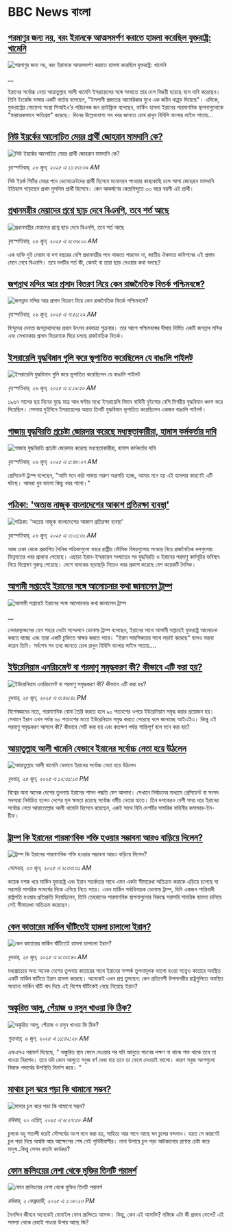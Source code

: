 # BBC News বাংলা## [পরমাণুর জন্য নয়, বরং ইরানকে আত্মসমর্পণ করাতে হামলা করেছিল যুক্তরাষ্ট্র: খামেনি](https://www.bbc.co.uk/bengali/live/cy8g7lvnw94t?at_campaign=githubrss)![পরমাণুর জন্য নয়, বরং ইরানকে আত্মসমর্পণ করাতে হামলা করেছিল যুক্তরাষ্ট্র: খামেনি](https://ichef.bbci.co.uk/ace/standard/240/cpsprodpb/aa88/live/cc943c80-527a-11f0-b4be-8f7caf53b80c.jpg)__ইরানের সর্বোচ্চ নেতা আয়াতুল্লাহ আলী খামেনি ইসরায়েলের সঙ্গে সংঘাতে তার দেশ বিজয়ী হয়েছে বলে দাবি করেছেন। তিনি ইংরেজি ভাষার একটি বার্তায় বলেছেন, "ইসলামী প্রজাতন্ত্র আমেরিকার মুখে এক কঠিন থাপ্পড় দিয়েছে"। এদিকে, যুক্তরাষ্ট্রের গোয়েন্দা সংস্থা সিআইএ’র পরিচালক জন র‍্যাটক্লিফ বলেছেন, মার্কিন হামলা ইরানের পারমাণবিক স্থাপনাগুলোকে "মারাত্মকভাবে ক্ষতিগ্রস্ত" করেছে। দিনের উল্লেখযোগ্য সব খবর জানতে চোখ রাখুন বিবিসি বাংলার লাইভ পাতায়...## [নিউ ইয়র্কের আলোচিত মেয়র প্রার্থী জোহরান মামদানি কে? ](https://www.bbc.com/bengali/articles/c5y9mz35vjqo?at_campaign=githubrss)![নিউ ইয়র্কের আলোচিত মেয়র প্রার্থী জোহরান মামদানি কে? ](https://ichef.bbci.co.uk/ace/ws/240/cpsprodpb/74aa/live/0e02ee30-5197-11f0-a2ff-17a82c2e8bc4.jpg)_বৃহস্পতিবার, ২৬ জুন, ২০২৫ এ ১১:৫৩:৩৯ AM_নিউ ইয়র্ক সিটির মেয়র পদে ডেমোক্রেটদের প্রার্থী হিসেবে মনোনয়ন পাওয়ার কাছাকাছি চলে আসা জোহরান মামদানি ইতিহাস গড়েছেন প্রথম মুসলিম প্রার্থী হিসেবে। কেন আকর্ষণের কেন্দ্রবিন্দুতে ৩৩ বছর বয়সী এই প্রার্থী।## [প্রধানমন্ত্রীর মেয়াদের প্রশ্নে ছাড় দেবে  বিএনপি, তবে শর্ত আছে](https://www.bbc.com/bengali/articles/c9vry1eykmpo?at_campaign=githubrss)![প্রধানমন্ত্রীর মেয়াদের প্রশ্নে ছাড় দেবে  বিএনপি, তবে শর্ত আছে](https://ichef.bbci.co.uk/ace/ws/240/cpsprodpb/a30c/live/7c933ff0-5258-11f0-b724-053c7095a18e.jpg)_বৃহস্পতিবার, ২৬ জুন, ২০২৫ এ ৬:৩৬:০০ AM_এক ব্যক্তি দুই মেয়াদ বা দশ বছরের বেশি প্রধানমন্ত্রীর পদে থাকতে পারবেন না, জাতীয় ঐকমত্য কমিশনের এই প্রস্তাব মেনে নেবে বিএনপি। তবে দলটির শর্ত কী, কেনই বা তারা ছাড় দেওয়ার কথা বলছে?## [জগন্নাথ মন্দির আর প্রসাদ বিতরণ নিয়ে কেন রাজনৈতিক বিতর্ক পশ্চিমবঙ্গে? ](https://www.bbc.com/bengali/articles/ckgj1zpn25go?at_campaign=githubrss)![জগন্নাথ মন্দির আর প্রসাদ বিতরণ নিয়ে কেন রাজনৈতিক বিতর্ক পশ্চিমবঙ্গে? ](https://ichef.bbci.co.uk/ace/ws/240/cpsprodpb/3644/live/05149930-5251-11f0-a2ff-17a82c2e8bc4.jpg)_বৃহস্পতিবার, ২৬ জুন, ২০২৫ এ ৭:৫১:২৯ AM_হিন্দুদের দেবতা জগন্নাথদেবের প্রধান উৎসব রথযাত্রা শুক্রবার। তার আগে পশ্চিমবঙ্গের দীঘায় নির্মিত একটি জগন্নাথ মন্দির এবং সেখানকার প্রসাদ বিতরণকে ঘিরে চলছে রাজনৈতিক বিতর্ক।## [ইসরায়েলি যুদ্ধবিমান গুলি করে ভূপাতিত করেছিলেন যে বাঙালি পাইলট](https://www.bbc.com/bengali/articles/cx2vgyzvjzlo?at_campaign=githubrss)![ইসরায়েলি যুদ্ধবিমান গুলি করে ভূপাতিত করেছিলেন যে বাঙালি পাইলট](https://ichef.bbci.co.uk/ace/ws/240/cpsprodpb/8474/live/82f77130-51aa-11f0-8485-7bd50fa63665.jpg)_বৃহস্পতিবার, ২৬ জুন, ২০২৫ এ ১:১৯:৫০ AM_১৯৬৭ সালের ছয় দিনের যুদ্ধে মাত্র আধ ঘণ্টার মধ্যে ইসরায়েলি বিমান বাহিনী দুইশোর বেশি মিশরীয় যুদ্ধবিমান ধ্বংস করে দিয়েছিল। সেসময় দুইদিনে ইসরায়েলের অন্তত তিনটি যুদ্ধবিমান ভূপাতিত করেছিলেন একজন বাঙালি পাইলট।## [গাজায় যুদ্ধবিরতি প্রচেষ্টা জোরদার করেছে মধ্যস্থতাকারীরা, হামাস কর্মকর্তার দাবি](https://www.bbc.com/bengali/articles/cpvj4717elyo?at_campaign=githubrss)![গাজায় যুদ্ধবিরতি প্রচেষ্টা জোরদার করেছে মধ্যস্থতাকারীরা, হামাস কর্মকর্তার দাবি](https://ichef.bbci.co.uk/ace/ws/240/cpsprodpb/22ce/live/f2bbfe00-523b-11f0-8485-7bd50fa63665.jpg)_বৃহস্পতিবার, ২৬ জুন, ২০২৫ এ ৫:৪৮:২৭ AM_প্রেসিডেন্ট ট্রাম্প বলেছেন, "আমি মনে করি গাজায় দারুণ অগ্রগতি হচ্ছে, আমার মনে হয় এই হামলার কারণেই এটি ঘটছে। আমরা খুব ভালো কিছু খবর পাবো।"## [পত্রিকা: 'অত্যন্ত নাজুক বাংলাদেশের আকাশ প্রতিরক্ষা ব্যবস্থা'](https://www.bbc.com/bengali/articles/cr5v274p076o?at_campaign=githubrss)![পত্রিকা: 'অত্যন্ত নাজুক বাংলাদেশের আকাশ প্রতিরক্ষা ব্যবস্থা'](https://ichef.bbci.co.uk/ace/ws/240/cpsprodpb/e033/live/54ebd300-5239-11f0-9f3d-2dbbe1ed669c.jpg)_বৃহস্পতিবার, ২৬ জুন, ২০২৫ এ ৩:০১:৩১ AM_আজ ঢাকা থেকে প্রকাশিত দৈনিক পত্রিকাগুলো খবরে রাষ্ট্রীয় মৌলিক বিষয়গুলোয় সংস্কার নিয়ে রাজনৈতিক দলগুলোর ভিন্নমতের খবর প্রাধান্য পেয়েছে। এছাড়া ইরান-ইসরায়েল সংঘাতের পর যুদ্ধবিরতি ও ইরানের পরমাণু কর্মসূচির ভবিষ্যৎ নিয়ে বিশ্লেষণ গুরুত্ব পেয়েছে। দেশে মাদকের ছড়াছড়ি নিয়েও খবর প্রকাশ করেছে বেশ কয়েকটি দৈনিক।## [আগামী সপ্তাহেই ইরানের সঙ্গে আলোচনার কথা জানালেন ট্রাম্প](https://www.bbc.co.uk/bengali/live/c0l41w03g58t?at_campaign=githubrss)![আগামী সপ্তাহেই ইরানের সঙ্গে আলোচনার কথা জানালেন ট্রাম্প](https://ichef.bbci.co.uk/ace/standard/240/cpsprodpb/7b46/live/66a60130-51d3-11f0-8485-7bd50fa63665.jpg)__নেদারল্যান্ডসের হেগ শহরে নেটো সম্মেলনে ডোনাল্ড ট্রাম্প বলেছেন, ইরানের সাথে আগামী সপ্তাহেই যুক্তরাষ্ট্র আলোচনা করতে যাচ্ছে এবং তারা একটি চুক্তিতে স্বাক্ষর করতে পারে। "ইরান সাহসিকতার সাথে লড়াই করেছে" বলেও মন্তব্য করেন তিনি। সর্বশেষ সব তথ্য জানতে চোখ রাখুন বিবিসি বাংলার লাইভ পাতায়....## [ইউরেনিয়াম এনরিচমেন্ট বা পরমাণু সমৃদ্ধকরণ কী? কীভাবে এটি করা হয়?](https://www.bbc.com/bengali/articles/cqx204rg9nlo?at_campaign=githubrss)![ইউরেনিয়াম এনরিচমেন্ট বা পরমাণু সমৃদ্ধকরণ কী? কীভাবে এটি করা হয়?](https://ichef.bbci.co.uk/ace/ws/240/cpsprodpb/fc42/live/09e9f6d0-51d4-11f0-a2ff-17a82c2e8bc4.jpg)_বুধবার, ২৫ জুন, ২০২৫ এ ৩:৪৬:৪১ PM_বিশেষজ্ঞদের মতে, পারমাণবিক বোমা তৈরি করতে হলে ৯০ শতাংশের ওপরে ইউরেনিয়াম সমৃদ্ধ করার প্রয়োজন হয়। সেখানে ইরান এখন পর্যন্ত ৬০ শতাংশের মতো ইউরেনিয়াম সমৃদ্ধ করতে পেরেছে বলে জানাচ্ছে আইএইএ। কিন্তু এই পরমাণু সমৃদ্ধকরণ আসলে কী? কীভাবে সেটি করা হয় এবং কতক্ষণ পর্যন্ত শান্তিপূর্ণ বলে মনে করা হয়?## [আয়াতুল্লাহ আলী খামেনি যেভাবে ইরানের সর্বোচ্চ নেতা হয়ে উঠলেন](https://www.bbc.com/bengali/articles/cvg458zq3wno?at_campaign=githubrss)![আয়াতুল্লাহ আলী খামেনি যেভাবে ইরানের সর্বোচ্চ নেতা হয়ে উঠলেন](https://ichef.bbci.co.uk/ace/ws/240/cpsprodpb/8e7e/live/2da023a0-51b7-11f0-b4be-8f7caf53b80c.jpg)_বুধবার, ২৫ জুন, ২০২৫ এ ১২:৩১:১৩ PM_বিশ্বের অন্য অনেক দেশের তুলনায় ইরানের শাসন পদ্ধতি বেশ আলাদা। সেখানে নির্বাচনের মাধ্যমে প্রেসিডেন্ট বা সংসদ সদস্যরা নির্বাচিত হলেও দেশের মূল ক্ষমতা রয়েছে সর্বোচ্চ ধর্মীয় নেতার হাতে। তিন দশকেরও বেশী সময় ধরে ইরানের সর্বোচ্চ নেতা আয়াতোল্লাহ আলী খামেনি হিসেবে রয়েছেন, একই সাথে যিনি দেশটির সামরিক বাহিনীর কমান্ডার-ইন-চীফ।## [ট্রাম্প কি ইরানের পারমাণবিক শক্তি হওয়ার সম্ভাবনা আরও বাড়িয়ে দিলেন? ](https://www.bbc.com/bengali/articles/cvg86g6v0r8o?at_campaign=githubrss)![ট্রাম্প কি ইরানের পারমাণবিক শক্তি হওয়ার সম্ভাবনা আরও বাড়িয়ে দিলেন? ](https://ichef.bbci.co.uk/ace/ws/240/cpsprodpb/3dd5/live/34133c20-5010-11f0-86d5-3b52b53af158.jpg)_সোমবার, ২৩ জুন, ২০২৫ এ ৯:৩৩:৩১ AM_কয়েক দশক ধরে মার্কিন যুক্তরাষ্ট্র এবং ইরান সতর্কতার সাথে এমন একটা সীমারেখা অতিক্রম করাকে এড়িয়ে চলেছে যা সরাসরি সামরিক সংঘর্ষের দিকে এগিয়ে নিতে পারে। এখন মার্কিন সর্বাধিনায়ক ডোনাল্ড ট্রাম্প, যিনি একজন শান্তিবাদী রাষ্ট্রপতি হওয়ার প্রতিশ্রুতি দিয়েছিলেন, তিনি তেহরানের পারমাণবিক স্থাপনাগুলোর বিরুদ্ধে সরাসরি সামরিক হামলা চালিয়ে সেই সীমারেখা অতিক্রম করেছেন।## [কেন কাতারের মার্কিন ঘাঁটিতেই হামলা চালালো ইরান?](https://www.bbc.com/bengali/articles/c0rvzg4v4wpo?at_campaign=githubrss)![কেন কাতারের মার্কিন ঘাঁটিতেই হামলা চালালো ইরান?](https://ichef.bbci.co.uk/ace/ws/240/cpsprodpb/2718/live/cf2b5aa0-5194-11f0-8485-7bd50fa63665.jpg)_বুধবার, ২৫ জুন, ২০২৫ এ ৯:৩৩:৪০ AM_মধ্যপ্রাচ্যের অন্য অনেক দেশের তুলনায় কাতারের সাথে ইরানের সম্পর্ক তুলনামূলক ভালো হওয়া সত্ত্বেও কাতারে অবস্থিত একটি মার্কিন ঘাটিতে ইরান হামলা করেছে। অনেকেই এখন প্রশ্ন তুলছেন: কেন প্রতিবেশী উপসাগরীয় রাষ্ট্রগুলিতে অবস্থিত অন্যান্য মার্কিন ঘাঁটি বাদ দিয়ে এই বিশেষ ঘাঁটিকেই বেছে নিয়েছে ইরান?## [অঙ্কুরিত আলু, পেঁয়াজ ও রসুন খাওয়া কি ঠিক?](https://www.bbc.com/bengali/articles/czx02yddpyjo?at_campaign=githubrss)![অঙ্কুরিত আলু, পেঁয়াজ ও রসুন খাওয়া কি ঠিক?](https://ichef.bbci.co.uk/ace/ws/240/cpsprodpb/ce8d/live/dd2f4bc0-41d1-11f0-9e00-eb5667da9edb.jpg)_শুক্রবার, ৬ জুন, ২০২৫ এ ১১:৪২:২৮ AM_এফএসএ পরামর্শ দিয়েছে, " অঙ্কুরিত স্থান ফেলে দেওয়ার পর যদি আলুতে পচনের লক্ষণ না থাকে শক্ত থাকে তবে তা খাওয়া নিরাপদ। তবে যদি কোন আলুতে সবুজ বর্ণ দেখা যায় তবে তা ফেলে দেওয়াই ভালো। কারণ সবুজ অংশগুলো বিষাক্ত পদার্থের উপস্থিতি নির্দেশ করে। "## [মাথার চুল ঝরে পড়া কি থামানো সম্ভব?](https://www.bbc.com/bengali/articles/cz0115900myo?at_campaign=githubrss)![মাথার চুল ঝরে পড়া কি থামানো সম্ভব?](https://ichef.bbci.co.uk/ace/ws/240/cpsprodpb/db72/live/67a440c0-1db1-11f0-b265-abe347419ae3.jpg)_রবিবার, ২০ এপ্রিল, ২০২৫ এ ৬:২৭:৫৮ AM_চুলকে বহু শতাব্দী ধরেই সৌন্দর্যের অংশ মনে করা হয়, সাহিত্য আর গানে আছে ঘন চুলের বন্দনাও। হয়ত সে কারণেই চুল পড়া নিয়ে অস্বস্তি আর আক্ষেপের শেষ নেই পৃথিবীবাসীর। নানা উপায়ে চুল পড়া আটকানোর প্রাণান্ত চেষ্টা করে মানুষ..কিন্তু সেসব কতটা কার্যকর?## [ফোন স্ক্রলিংয়ের নেশা থেকে মুক্তির তিনটি পরামর্শ](https://www.bbc.com/bengali/articles/cll4l2q10l0o?at_campaign=githubrss)![ফোন স্ক্রলিংয়ের নেশা থেকে মুক্তির তিনটি পরামর্শ](https://ichef.bbci.co.uk/ace/ws/240/cpsprodpb/74f3/live/17fab3e0-127e-11ef-82e8-cd354766a224.jpg)_রবিবার, ২ ফেব্রুয়ারী, ২০২৫ এ ১:০৮:২৩ PM_দৈনন্দিন জীবনে অনেকেই মোবাইল ফোন স্ক্রলিংয়ে আসক্ত। কিন্তু, কেন এই আসক্তি? মস্তিষ্কে এটা কী প্রভাব ফেলে? এই সমস্যা থেকে রেহাই পাওয়া উপায় আছে কি?
